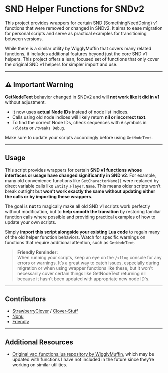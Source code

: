 # SND Helper Functions for SNDv2

This project provides wrappers for certain SND (SomethingNeedDoing) v1 functions that were removed or changed in SNDv2. It aims to ease migration for personal scripts and serve as practical examples for transitioning between versions.

While there is a similar utility by WigglyMuffin that covers many related functions, it includes additional features beyond just the core SND v1 helpers. This project offers a lean, focused set of functions that only cover the original SND v1 helpers for simpler import and use.

---

## ⚠️ Important Warning

**GetNodeText** behavior changed in SNDv2 and will **not work like it did in v1** without adjustment.

- It now uses **actual Node IDs** instead of node list indices.
- Calls using old node indices will likely return **nil or incorrect text**.
- To find the correct Node IDs, check sequences with `#` symbols in `/xldata` or `/tweaks Debug`.

Make sure to update your scripts accordingly before using `GetNodeText`.

---

## Usage

This script provides wrappers for certain **SND v1 functions whose interfaces or usage have changed significantly in SND v2**. For example, many old convenience functions like `GetCharacterName()` were replaced by direct variable calls like `Entity.Player.Name`. This means older scripts won’t break outright but **won’t work exactly the same without updating either the calls or by importing these wrappers**.

The goal is **not** to magically make all old SND v1 scripts work perfectly without modification, but to **help smooth the transition** by restoring familiar function calls where possible and providing practical examples of how to update your own scripts.

Simply **import this script alongside your existing Lua code** to regain many of the old helper function behaviors. Watch for specific warnings on functions that require additional attention, such as `GetNodeText`.

> **Friendly Reminder:**  
> When running your scripts, keep an eye on the `/xllog` console for any errors or warnings. It’s a great way to catch issues, especially during migration or when using wrapper functions like these, but it won't necessarily cover certain things like GetNodeText returning nil because it hasn't been updated with appropriate new node ID's.

---

## Contributors

- [StrawberryClover](https://github.com/StrawberryClover) / [Clover-Stuff](https://github.com/Clover-Stuff)  
- [Nonu](https://github.com/Nonunon)  
- [Friendly](https://github.com/WigglyMuffin)  

---

## Additional Resources

- [Original vac_functions.lua repository by WigglyMuffin](https://github.com/WigglyMuffin/SNDScripts/blob/main/vac_functions.lua), which may be updated with functions I have not included in the future since they’re working on similar utilities.
